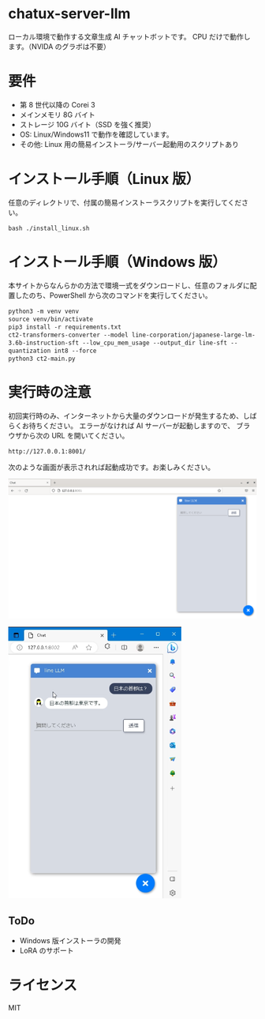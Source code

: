 # chatux-server-llm

ローカル環境で動作する文章生成 AI チャットボットです。
CPU だけで動作します。（NVIDA のグラボは不要）

# 要件

- 第 8 世代以降の Corei 3
- メインメモリ 8G バイト
- ストレージ 10G バイト（SSD を強く推奨）
- OS: Linux/Windows11 で動作を確認しています。
- その他: Linux 用の簡易インストーラ/サーバー起動用のスクリプトあり

# インストール手順（Linux 版）

任意のディレクトリで、付属の簡易インストーラスクリプトを実行してください。

```
bash ./install_linux.sh
```

# インストール手順（Windows 版）

本サイトからなんらかの方法で環境一式をダウンロードし、任意のフォルダに配置したのち、PowerShell から次のコマンドを実行してください。

```
python3 -m venv venv
source venv/bin/activate
pip3 install -r requirements.txt
ct2-transformers-converter --model line-corporation/japanese-large-lm-3.6b-instruction-sft --low_cpu_mem_usage --output_dir line-sft --quantization int8 --force
python3 ct2-main.py
```

# 実行時の注意

初回実行時のみ、インターネットから大量のダウンロードが発生するため、しばらくお待ちください。
エラーがなければ AI サーバーが起動しますので、
ブラウザから次の URL を開いてください。

```
http://127.0.0.1:8001/
```

次のような画面が表示されれば起動成功です。お楽しみください。

![Alt text](img/img01.png)

[![応答速度イメージ](img/img02.png)](https://youtu.be/h3-edtm-NLQ)

## ToDo

- Windows 版インストーラの開発
- LoRA のサポート

# ライセンス

MIT
